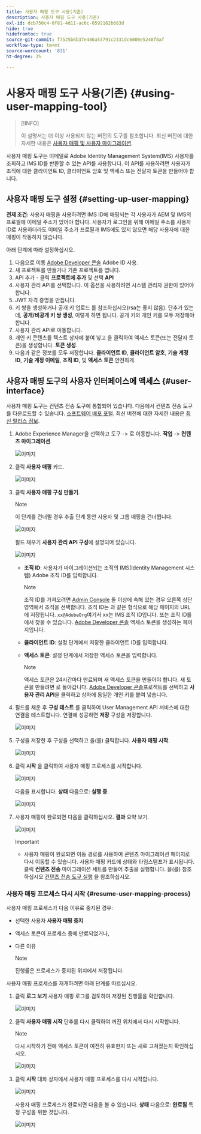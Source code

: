 ```yaml
---
title: 사용자 매핑 도구 사용(기존)
description: 사용자 매핑 도구 사용(기존)
exl-id: dcb750c4-0f81-4d11-ac6c-0592162b683d
hide: true
hidefromtoc: true
source-git-commit: f7525b6b37e486a53791c2331dc6000e5248f8af
workflow-type: tm+mt
source-wordcount: '831'
ht-degree: 3%

---
```


# 사용자 매핑 도구 사용(기존) {#using-user-mapping-tool}

>[!INFO]
>
>이 설명서는 더 이상 사용되지 않는 버전의 도구를 참조합니다. 최신 버전에 대한 자세한 내용은 [사용자 매핑 및 사용자 마이그레이션](/help/journey-migration/content-transfer-tool/using-content-transfer-tool/user-mapping-and-migration.md).

사용자 매핑 도구는 이메일로 Adobe Identity Management System(IMS) 사용자를 조회하고 IMS ID를 반환할 수 있는 API를 사용합니다. 이 API를 사용하려면 사용자가 조직에 대한 클라이언트 ID, 클라이언트 암호 및 액세스 또는 전달자 토큰을 만들어야 합니다.

## 사용자 매핑 도구 설정 {#setting-up-user-mapping}

**전제 조건:** 사용자 매핑을 사용하려면 IMS ID에 매핑되는 각 사용자가 AEM 및 IMS의 프로필에 이메일 주소가 있어야 합니다.  사용자가 로그인을 위해 이메일 주소를 사용자 ID로 사용하더라도 이메일 주소가 프로필과 IMS에도 있지 않으면 해당 사용자에 대한 매핑이 작동하지 않습니다.

아래 단계에 따라 설정하십시오.

1. 다음으로 이동 [Adobe Developer 콘솔](https://console.adobe.io) Adobe ID 사용.
1. 새 프로젝트를 만들거나 기존 프로젝트를 엽니다.
1. API 추가 - 클릭 **프로젝트에 추가** 및 선택 **API**
1. 사용자 관리 API를 선택합니다.  이 옵션을 사용하려면 시스템 관리자 권한이 있어야 합니다.
1. JWT 자격 증명을 만듭니다.
1. 키 쌍을 생성하거나 공개 키 업로드 를 참조하십시오(rsa는 좋지 않음).  단추가 있는데, **공개/비공개 키 쌍 생성**, 이렇게 하면 됩니다.  공개 키와 개인 키를 모두 저장해야 합니다.
1. 사용자 관리 API로 이동합니다.
1. 개인 키 콘텐츠를 텍스트 상자에 붙여 넣고 을 클릭하여 액세스 토큰(또는 전달자 토큰)을 생성합니다. **토큰 생성**.
1. 다음과 같은 정보를 모두 저장합니다. **클라이언트 ID**, **클라이언트 암호**, **기술 계정 ID**, **기술 계정 이메일**, **조직 ID**, 및 **액세스 토큰** 안전하게.

## 사용자 매핑 도구의 사용자 인터페이스에 액세스 {#user-interface}

사용자 매핑 도구는 컨텐츠 전송 도구에 통합되어 있습니다. 다음에서 컨텐츠 전송 도구를 다운로드할 수 있습니다. [소프트웨어 배포 포털](https://experience.adobe.com/#/downloads/content/software-distribution/en/aemcloud.html). 최신 버전에 대한 자세한 내용은 [최신 릴리스 정보](/help/release-notes/release-notes-cloud/release-notes-current.md).

1. Adobe Experience Manager을 선택하고 도구 -> 로 이동합니다. **작업** -> **컨텐츠 마이그레이션**.

   ![이미지](/help/journey-migration/content-transfer-tool/assets-user-mapping/user-mapping-access1.png)

1. 클릭 **사용자 매핑** 카드.

   ![이미지](/help/journey-migration/content-transfer-tool/assets-user-mapping/user-mapping-access2.png)

1. 클릭 **사용자 매핑 구성 만들기**.

   >[!NOTE]
   >이 단계를 건너뛸 경우 추출 단계 동안 사용자 및 그룹 매핑을 건너뜁니다.

   ![이미지](/help/journey-migration/content-transfer-tool/assets-user-mapping/user-mapping-access5.png)

   필드 채우기 **사용자 관리 API 구성**&#x200B;에 설명되어 있습니다.

   ![이미지](/help/journey-migration/content-transfer-tool/assets-user-mapping/user-mapping-access3.png)


   * **조직 ID**: 사용자가 마이그레이션되는 조직의 IMS(Identity Management 시스템) Adobe 조직 ID를 입력합니다.

     >[!NOTE]
     >조직 ID를 가져오려면 [Admin Console](https://adminconsole.adobe.com/) 둘 이상에 속해 있는 경우 오른쪽 상단 영역에서 조직을 선택합니다. 조직 ID는 과 같은 형식으로 해당 페이지의 URL에 저장됩니다. `xx@AdobeOrg`여기서 xx는 IMS 조직 ID입니다.  또는 조직 ID를에서 찾을 수 있습니다. [Adobe Developer 콘솔](https://console.adobe.io) 액세스 토큰을 생성하는 페이지입니다.

   * **클라이언트 ID**: 설정 단계에서 저장한 클라이언트 ID를 입력합니다.

   * **액세스 토큰**: 설정 단계에서 저장한 액세스 토큰을 입력합니다.

     >[!NOTE]
     >액세스 토큰은 24시간마다 만료되며 새 액세스 토큰을 만들어야 합니다. 새 토큰을 만들려면 로 돌아갑니다. [Adobe Developer 콘솔](https://console.adobe.io)프로젝트를 선택하고 **사용자 관리 API**&#x200B;을 클릭하고 상자에 동일한 개인 키를 붙여 넣습니다.

1. 필드를 채운 후 **구성 테스트** 를 클릭하여 User Management API 서비스에 대한 연결을 테스트합니다. 연결에 성공하면 **저장** 구성을 저장합니다.

   ![이미지](/help/journey-migration/content-transfer-tool/assets-user-mapping/user-mapping-access4.png)

1. 구성을 저장한 후 구성을 선택하고 을(를) 클릭합니다. **사용자 매핑 시작**.

   ![이미지](/help/journey-migration/content-transfer-tool/assets-user-mapping/user-mapping-landing4.png)

1. 클릭 **시작** 을 클릭하여 사용자 매핑 프로세스를 시작합니다.

   ![이미지](/help/journey-migration/content-transfer-tool/assets-user-mapping/resume-user-mapping3.png)

   다음을 표시합니다. **상태** 다음으로: **실행 중**.

   ![이미지](/help/journey-migration/content-transfer-tool/assets-user-mapping/user-mapping-start1.png)


1. 사용자 매핑이 완료되면 다음을 클릭하십시오. **결과** 요약 보기.

   ![이미지](/help/journey-migration/content-transfer-tool/assets-user-mapping/user-mapping-landing5.png)

   >[!IMPORTANT]
   >* 사용자 매핑이 완료되면 이동 경로를 사용하여 콘텐츠 마이그레이션 페이지로 다시 이동할 수 있습니다. 사용자 매핑 카드에 상태와 타임스탬프가 표시됩니다. 클릭 **컨텐츠 전송** 마이그레이션 세트를 만들어 추출을 실행합니다. 을(를) 참조하십시오 [컨텐츠 전송 도구 실행](https://experienceleague.adobe.com/docs/experience-manager-cloud-service/moving/cloud-migration/content-transfer-tool/using-content-transfer-tool.html?lang=en#running-tool) 을 참조하십시오.

### 사용자 매핑 프로세스 다시 시작 {#resume-user-mapping-process}

사용자 매핑 프로세스가 다음 이유로 중지된 경우:

* 선택한 사용자 **사용자 매핑 중지**
* 액세스 토큰이 프로세스 중에 만료되었거나,
* 다른 이유

  >[!NOTE]
  >진행률은 프로세스가 중지된 위치에서 저장됩니다.

사용자 매핑 프로세스를 재개하려면 아래 단계를 따르십시오.

1. 클릭 **로그 보기** 사용자 매핑 로그를 검토하여 저장된 진행률을 확인합니다.

   ![이미지](/help/journey-migration/content-transfer-tool/assets-user-mapping/resume-user-mapping1.png)

1. 클릭 **사용자 매핑 시작** 단추를 다시 클릭하여 꺼진 위치에서 다시 시작합니다.

   >[!NOTE]
   >다시 시작하기 전에 액세스 토큰이 여전히 유효한지 또는 새로 고쳐졌는지 확인하십시오.

   ![이미지](/help/journey-migration/content-transfer-tool/assets-user-mapping/resume-user-mapping2.png)

1. 클릭 **시작** 대화 상자에서 사용자 매핑 프로세스를 다시 시작합니다.

   ![이미지](/help/journey-migration/content-transfer-tool/assets-user-mapping/resume-user-mapping3.png)

   사용자 매핑 프로세스가 완료되면 다음을 볼 수 있습니다. **상태** 다음으로: **완료됨** 특정 구성을 위한 것입니다.

   ![이미지](/help/journey-migration/content-transfer-tool/assets-user-mapping/resume-user-mapping4.png)

